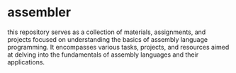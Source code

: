 # assembler

this repository serves as a collection of materials, assignments, and projects focused on understanding the basics of assembly language programming. It encompasses various tasks, projects, and resources aimed at delving into the fundamentals of assembly languages and their applications.
